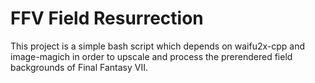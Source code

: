 # FFV Field Resurrection

This project is a simple bash script which depends on waifu2x-cpp and image-magich in order to upscale and process the prerendered field backgrounds of Final Fantasy VII.

